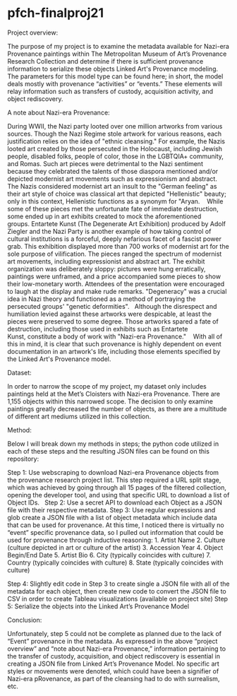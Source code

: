 # pfch-finalproj21
Project overview: 

The purpose of my project is to examine the metadata available for Nazi-era Provenance paintings within The Metropolitan Museum of Art’s Provenance Research Collection and determine if there is sufficient provenance information to serialize these objects Linked Art's Provenance modeling. The parameters for this model type can be found here; in short, the model deals mostly with provenance “activities” or “events.” These elements will relay information such as transfers of custody, acquisition activity, and object rediscovery.

A note about Nazi-era Provenance: 

During WWII, the Nazi party looted over one million artworks from various sources. Though the Nazi Regime stole artwork for various reasons, each justification relies on the idea of "ethnic cleansing." For example, the Nazis looted art created by those persecuted in the Holocaust, including Jewish people, disabled folks, people of color, those in the LGBTQIA+ community, and Romas. Such art pieces were detrimental to the Nazi sentiment because they celebrated the talents of those diaspora mentioned and/or depicted modernist art movements such as expressionism and abstract. The Nazis considered modernist art an insult to the "German feeling" as their art style of choice was classical art that depicted "Hellenistic" beauty; only in this context, Hellenistic functions as a synonym for "Aryan. 
 
While some of these pieces met the unfortunate fate of immediate destruction, some ended up in art exhibits created to mock the aforementioned groups. Entartete Kunst (The Degenerate Art Exhibition) produced by Adolf Ziegler and the Nazi Party is another example of how taking control of cultural institutions is a forceful, deeply nefarious facet of a fascist power grab. This exhibition displayed more than 700 works of modernist art for the sole purpose of vilification. The pieces ranged the spectrum of modernist art movements, including expressionist and abstract art. The exhibit organization was deliberately sloppy: pictures were hung erratically, paintings were unframed, and a price accompanied some pieces to show their low-monetary worth. Attendees of the presentation were encouraged to laugh at the display and make rude remarks. "Degeneracy" was a crucial idea in Nazi theory and functioned as a method of portraying the persecuted groups' "genetic deformities".
 
Although the disrespect and humiliation levied against these artworks were despicable, at least the pieces were preserved to some degree. Those artworks spared a fate of destruction, including those used in exhibits such as Entartete Kunst, constitute a body of work with "Nazi-era Provenance." 
 
With all of this in mind, it is clear that such provenance is highly dependent on event documentation in an artwork's life, including those elements specified by the Linked Art's Provenance model. 


Dataset: 

In order to narrow the scope of my project, my dataset only includes paintings held at the Met’s Cloisters with Nazi-era Provenance. There are 1,155 objects within this narrowed scope. The decision to only examine paintings greatly decreased the number of objects, as there are a multitude of different art mediums utilized in this collection. 

Method: 

Below I will break down my methods in steps; the python code utilized in each of these steps and the resulting JSON files can be found on this repository:

Step 1: Use webscraping to download Nazi-era Provenance objects from the provenance research project list. This step required a URL split stage, which was achieved by going through all 15 pages of the filtered collection, opening the developer tool, and using that specific URL to download a list of Object IDs.  
Step 2: Use a secret API to download each Object as a JSON file with their respective metadata.
Step 3: Use regular expressions and glob create a JSON file with a list of object metadata which include data that can be used for provenance. At this time, I noticed there is virtually no “event” specific provenance data, so I pulled out information that could be used for provenance through inductive reasoning: 
	1. Artist Name
	2. Culture (culture depicted in art or culture of the artist)
	3. Accession Year
	4. Object Begin/End Date
	5. Artist Bio
	6. City (typically coincides with culture)
	7. Country (typically coincides with culture)
	8. State (typically coincides with culture)

Step 4: Slightly edit code in Step 3 to create single a JSON file with all of the metadata for each object, then create new code to convert the JSON file to CSV in order to create Tableau visualizations (available on project site) 
Step 5: Serialize the objects into the Linked Art’s Provenance Model 

Conclusion:

Unfortunately, step 5 could not be complete as planned due to the lack of “Event” provenance in the metadata. As expressed in the above “project overview” and “note about Nazi-era Provenance,” information pertaining to the transfer of custody, acquisition, and object rediscovery is essential in creating  a JSON file from Linked Art’s Provenance Model. 
No specific art styles or movements were denoted, which could have been a signifier of Nazi-era pRovenance, as part of the cleansing had to do with surrealism, etc. 
